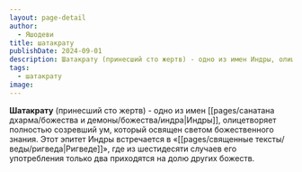 ```yaml
---
layout: page-detail
author:
  - Яшодеви
title: шатакрату
publishDate: 2024-09-01
description: Шатакрату (принесший сто жертв) - одно из имен Индры, олицетворяет полностью созревший ум, который освящен светом божественного знания. Этот эпитет Индры встречается в «Ригведе», где из шестидесяти случаев его употребления только два приходятся на долю других божеств.
tags:
  - шатакрату
image:
---
```

**Шатакрату** (принесший сто жертв) - одно из имен [[pages/санатана дхарма/божества и демоны/божества/индра|Индры]], олицетворяет полностью созревший ум, который освящен светом божественного знания. Этот эпитет Индры встречается в «[[pages/священные тексты/веды/ригведа|Ригведе]]», где из шестидесяти случаев его употребления только два приходятся на долю других божеств.

